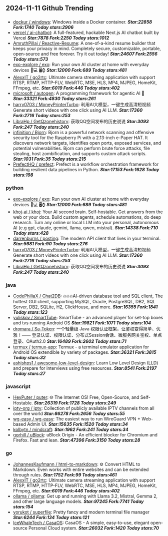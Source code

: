 ## 2024-11-11 Github Trending

### 
* [dockur / windows](https://github.com/dockur/windows): Windows inside a Docker container. ***Star:22858 Fork:1740 Today stars:2906***
* [vercel / ai-chatbot](https://github.com/vercel/ai-chatbot): A full-featured, hackable Next.js AI chatbot built by Vercel ***Star:7878 Fork:2250 Today stars:1012***
* [AmruthPillai / Reactive-Resume](https://github.com/AmruthPillai/Reactive-Resume): A one-of-a-kind resume builder that keeps your privacy in mind. Completely secure, customizable, portable, open-source and free forever. Try it out today! ***Star:24607 Fork:2556 Today stars:573***
* [exo-explore / exo](https://github.com/exo-explore/exo): Run your own AI cluster at home with everyday devices 📱💻 🖥️⌚ ***Star:12000 Fork:689 Today stars:481***
* [AlexxIT / go2rtc](https://github.com/AlexxIT/go2rtc): Ultimate camera streaming application with support RTSP, RTMP, HTTP-FLV, WebRTC, MSE, HLS, MP4, MJPEG, HomeKit, FFmpeg, etc. ***Star:6019 Fork:446 Today stars:402***
* [microsoft / autogen](https://github.com/microsoft/autogen): A programming framework for agentic AI 🤖 ***Star:33321 Fork:4830 Today stars:261***
* [harry0703 / MoneyPrinterTurbo](https://github.com/harry0703/MoneyPrinterTurbo): 利用AI大模型，一键生成高清短视频 Generate short videos with one click using AI LLM. ***Star:17360 Fork:2716 Today stars:253***
* [LibraHp / GetQzonehistory](https://github.com/LibraHp/GetQzonehistory): 获取QQ空间发布的历史说说 ***Star:3093 Fork:247 Today stars:240***
* [infinition / Bjorn](https://github.com/infinition/Bjorn): Bjorn is a powerful network scanning and offensive security tool for the Raspberry Pi with a 2.13-inch e-Paper HAT. It discovers network targets, identifies open ports, exposed services, and potential vulnerabilities. Bjorn can perform brute force attacks, file stealing, host zombification, and supports custom attack scripts. ***Star:1031 Fork:35 Today stars:215***
* [PrefectHQ / prefect](https://github.com/PrefectHQ/prefect): Prefect is a workflow orchestration framework for building resilient data pipelines in Python. ***Star:17153 Fork:1628 Today stars:198***

### python
* [exo-explore / exo](https://github.com/exo-explore/exo): Run your own AI cluster at home with everyday devices 📱💻 🖥️⌚ ***Star:12000 Fork:689 Today stars:481***
* [khoj-ai / khoj](https://github.com/khoj-ai/khoj): Your AI second brain. Self-hostable. Get answers from the web or your docs. Build custom agents, schedule automations, do deep research. Turn any online or local LLM into your personal, autonomous AI (e.g gpt, claude, gemini, llama, qwen, mistral). ***Star:14338 Fork:710 Today stars:428***
* [darrenburns / posting](https://github.com/darrenburns/posting): The modern API client that lives in your terminal. ***Star:5681 Fork:90 Today stars:276***
* [harry0703 / MoneyPrinterTurbo](https://github.com/harry0703/MoneyPrinterTurbo): 利用AI大模型，一键生成高清短视频 Generate short videos with one click using AI LLM. ***Star:17360 Fork:2716 Today stars:253***
* [LibraHp / GetQzonehistory](https://github.com/LibraHp/GetQzonehistory): 获取QQ空间发布的历史说说 ***Star:3093 Fork:247 Today stars:240***

### java
* [CodePhiliaX / Chat2DB](https://github.com/CodePhiliaX/Chat2DB): 🔥🔥🔥AI-driven database tool and SQL client, The hottest GUI client, supporting MySQL, Oracle, PostgreSQL, DB2, SQL Server, DB2, SQLite, H2, ClickHouse, and more. ***Star:16355 Fork:1841 Today stars:123***
* [yuliskov / SmartTube](https://github.com/yuliskov/SmartTube): SmartTube - an advanced player for set-top boxes and tvs running Android OS ***Star:19821 Fork:1071 Today stars:104***
* [dromara / Sa-Token](https://github.com/dromara/Sa-Token): 一个轻量级 Java 权限认证框架，让鉴权变得简单、优雅！—— 登录认证、权限认证、分布式Session会话、微服务网关鉴权、单点登录、OAuth2.0 ***Star:16489 Fork:2602 Today stars:71***
* [termux / termux-app](https://github.com/termux/termux-app): Termux - a terminal emulator application for Android OS extendible by variety of packages. ***Star:36321 Fork:3815 Today stars:32***
* [ashishps1 / awesome-low-level-design](https://github.com/ashishps1/awesome-low-level-design): Learn Low Level Design (LLD) and prepare for interviews using free resources. ***Star:8541 Fork:2197 Today stars:27***

### javascript
* [HeyPuter / puter](https://github.com/HeyPuter/puter): 🌐 The Internet OS! Free, Open-Source, and Self-Hostable. ***Star:26319 Fork:1728 Today stars:249***
* [iptv-org / iptv](https://github.com/iptv-org/iptv): Collection of publicly available IPTV channels from all over the world ***Star:86278 Fork:2656 Today stars:55***
* [wg-easy / wg-easy](https://github.com/wg-easy/wg-easy): The easiest way to run WireGuard VPN + Web-based Admin UI. ***Star:15635 Fork:1520 Today stars:34***
* [kolbytn / mindcraft](https://github.com/kolbytn/mindcraft):  ***Star:1962 Fork:241 Today stars:34***
* [gorhill / uBlock](https://github.com/gorhill/uBlock): uBlock Origin - An efficient blocker for Chromium and Firefox. Fast and lean. ***Star:47396 Fork:3150 Today stars:28***

### go
* [JohannesKaufmann / html-to-markdown](https://github.com/JohannesKaufmann/html-to-markdown): ⚙️ Convert HTML to Markdown. Even works with entire websites and can be extended through rules. ***Star:1752 Fork:99 Today stars:461***
* [AlexxIT / go2rtc](https://github.com/AlexxIT/go2rtc): Ultimate camera streaming application with support RTSP, RTMP, HTTP-FLV, WebRTC, MSE, HLS, MP4, MJPEG, HomeKit, FFmpeg, etc. ***Star:6019 Fork:446 Today stars:402***
* [ollama / ollama](https://github.com/ollama/ollama): Get up and running with Llama 3.2, Mistral, Gemma 2, and other large language models. ***Star:97245 Fork:7741 Today stars:154***
* [yorukot / superfile](https://github.com/yorukot/superfile): Pretty fancy and modern terminal file manager ***Star:6244 Fork:134 Today stars:121***
* [IceWhaleTech / CasaOS](https://github.com/IceWhaleTech/CasaOS): CasaOS - A simple, easy-to-use, elegant open-source Personal Cloud system. ***Star:26032 Fork:1420 Today stars:70***
